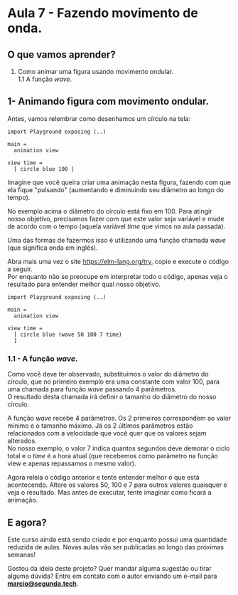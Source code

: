 # Aula 7 - Fazendo movimento de onda.

## O que vamos aprender?

1. Como animar uma figura usando movimento ondular.  
1.1 A função *wave*.  

## 1- Animando figura com movimento ondular.

Antes, vamos relembrar como desenhamos um círculo na tela:

```
import Playground exposing (..)

main =
  animation view

view time =
  [ circle blue 100 ]
```

Imagine que você queira criar uma animação nesta figura,
fazendo com que ela fique "pulsando" (aumentando e diminuindo
seu diâmetro ao longo do tempo).

No exemplo acima o diâmetro do círculo está fixo em 100. Para
atingir nosso objetivo, precisamos fazer com que este valor
seja variável e mude de acordo com o tempo (aquela variável
*time* que vimos na aula passada).

Uma das formas de fazermos isso é utilizando uma função chamada
*wave* (que significa onda em inglês).

Abra mais uma vez o site <a href="https://elm-lang.org/try">https://elm-lang.org/try</a>,
copie e execute o código a seguir.  
Por enquanto não se preocupe em interpretar todo o código, apenas
veja o resultado para entender melhor qual nosso objetivo.

```
import Playground exposing (..)

main =
  animation view

view time =
  [ circle blue (wave 50 100 7 time)
  ]
```

### 1.1 - A função *wave*.

Como você deve ter observado, substituímos o valor do diâmetro
do círculo, que no primeiro exemplo era uma constante com valor 100,
para uma chamada para função *wave* passando 4 parâmetros.  
O resultado desta chamada irá definir o tamanho do diâmetro do nosso
círculo.  

A função *wave* recebe 4 parâmetros. Os 2 primeiros correspondem ao
valor mínimo e o tamanho máximo. Já os 2 últimos parâmetros estão
relacionados com a velocidade que você quer que os valores sejam alterados.  
No nosso exemplo, o valor 7 indica quantos segundos deve demorar o
ciclo total e o *time* é a hora atual (que recebemos como parâmetro
na função view e apenas repassamos o mesmo valor).

Agora releia o código anterior e tente entender melhor o que está
acontecendo. Altere os valores 50, 100 e 7 para outros valores
quaisquer e veja o resultado. Mas antes de executar,
tente imaginar como ficará a animação.

## E agora?

Este curso ainda está sendo criado e por enquanto possui uma quantidade
reduzida de aulas. Novas aulas vão ser publicadas ao longo das
próximas semanas!

Gostou da ideia deste projeto? Quer mandar alguma sugestão ou tirar
alguma dúvida? Entre em contato com o autor enviando um e-mail para
**marcio@segunda.tech**.
